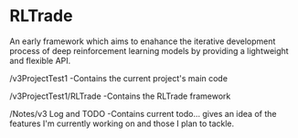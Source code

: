 # RLTrade
An early framework which aims to enahance the iterative development process of deep reinforcement learning models by providing a lightweight and flexible API.


/v3ProjectTest1
-Contains the current project's main code

/v3ProjectTest1/RLTrade
-Contains the RLTrade framework

/Notes/v3 Log and TODO
-Contains current todo... gives an idea of the features I'm currently working on and those I plan to tackle.
